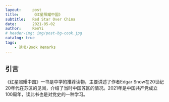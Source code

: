 ```yaml
---
layout:     post
title:      《红星照耀中国》
subtitle:   Red Star Over China
date:       2021-05-02
author:     RenYi
# header-img: img/post-bg-cook.jpg
catalog: true
tags:
    - 读书/Book Remarks
---
```


## 引言

《红星照耀中国》一书是中学的推荐读物，主要讲述了作者Edgar Snow在20世纪20年代在苏区的见闻，介绍了当时中国苏区的情况。2021年是中国共产党成立100周年，读此书也是对党史的一种学习。